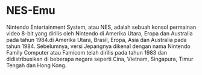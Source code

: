 # NES-Emu
Nintendo Entertainment System, atau NES, adalah sebuah konsol permainan video 8-bit yang dirilis oleh Nintendo di Amerika Utara, Eropa dan Australia pada tahun 1984.di Amerika Utara, Brasil, Eropa, Asia dan Australia pada tahun 1984. Sebelumnya, versi Jepangnya dikenal dengan nama Nintendo Family Computer atau Famicom telah dirilis pada tahun 1983 dan didistribusikan di beberapa negara seperti Cina, Vietnam, Singapura, Timur Tengah dan Hong Kong.


